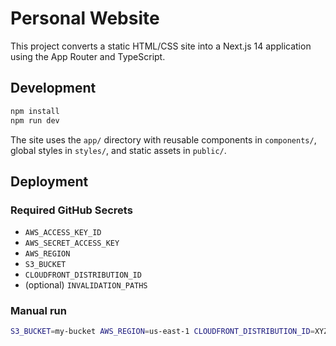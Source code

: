 # Personal Website

This project converts a static HTML/CSS site into a Next.js 14 application using the App Router and TypeScript.

## Development

```bash
npm install
npm run dev
```

The site uses the `app/` directory with reusable components in `components/`, global styles in `styles/`, and static assets in `public/`.

## Deployment

### Required GitHub Secrets

- `AWS_ACCESS_KEY_ID`
- `AWS_SECRET_ACCESS_KEY`
- `AWS_REGION`
- `S3_BUCKET`
- `CLOUDFRONT_DISTRIBUTION_ID`
- (optional) `INVALIDATION_PATHS`

### Manual run

```bash
S3_BUCKET=my-bucket AWS_REGION=us-east-1 CLOUDFRONT_DISTRIBUTION_ID=XYZ ./scripts/deploy.sh
```
